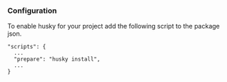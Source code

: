 ### Configuration

To enable husky for your project add the following script to the package json. 

```
"scripts": {
  ...
  "prepare": "husky install",
  ...
}
```
